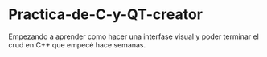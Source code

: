 # Practica-de-C-y-QT-creator
Empezando a aprender como hacer una interfase visual y poder terminar el crud en C++ que empecé hace semanas. 
